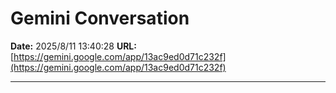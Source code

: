 # Gemini Conversation

**Date:** 2025/8/11 13:40:28
**URL:** [https://gemini.google.com/app/13ac9ed0d71c232f](https://gemini.google.com/app/13ac9ed0d71c232f)

---

